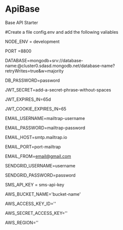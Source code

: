 # ApiBase
Base API Starter

#Create a file config.env and add the following valiables

NODE_ENV = development

PORT =8800

DATABASE=mongodb+srv://database-name:<PASSWORD>@cluster0.sdasd.mongodb.net/database-name?retryWrites=true&w=majority
  
DB_PASSWORD=password
  
JWT_SECRET=add-a-secret-phrase-without-spaces
  
JWT_EXPIRES_IN=65d
  
JWT_COOKIE_EXPIRES_IN=65

EMAIL_USERNAME=mailtrap-username
  
EMAIL_PASSWORD=mailtrap-password
  
EMAIL_HOST=smtp.mailtrap.io
  
EMAIL_PORT=port-mailtrap
  
EMAIL_FROM=email@gmail.com
  
SENDGRID_USERNAME=username
  
SENDGRID_PASSWORD=password
  
SMS_API_KEY = sms-api-key

AWS_BUCKET_NAME='bucket-name'

AWS_ACCESS_KEY_ID=''

AWS_SECRET_ACCESS_KEY=''

AWS_REGION=''

